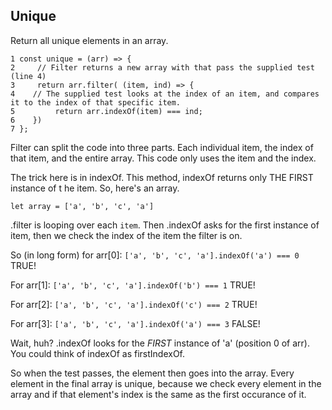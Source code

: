 ## Unique

Return all unique elements in an array.

```
1 const unique = (arr) => {
2     // Filter returns a new array with that pass the supplied test (line 4)
3     return arr.filter( (item, ind) => {
4    // The supplied test looks at the index of an item, and compares it to the index of that specific item.
5         return arr.indexOf(item) === ind;
6    })
7 };

```

Filter can split the code into three parts. Each individual item, the index of that item, and the entire array. This code only uses the item and the index.

The trick here is in indexOf. This method, indexOf returns only THE FIRST instance of t he item. So, here's an array.

```
let array = ['a', 'b', 'c', 'a']
```

.filter is looping over each `item`. Then .indexOf asks for the first instance of item, then we check the index of the item the filter is on.

So (in long form) for arr[0]:
`['a', 'b', 'c', 'a'].indexOf('a') === 0` TRUE!

For arr[1]:
`['a', 'b', 'c', 'a'].indexOf('b') === 1` TRUE!

For arr[2]:
`['a', 'b', 'c', 'a'].indexOf('c') === 2` TRUE!

For arr[3]:
`['a', 'b', 'c', 'a'].indexOf('a') === 3` FALSE!
    
Wait, huh? .indexOf looks for the _FIRST_ instance of 'a' (position 0 of arr). You could think of indexOf as firstIndexOf.

So when the test passes, the element then goes into the array. Every element in the final array is unique, because we check every element in the array and if that element's index is the same as the first occurance of it.
